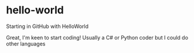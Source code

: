 # hello-world
Starting in GitHub with HelloWorld

Great, I'm keen to start coding!
Usually a C# or Python coder but I could do other languages
